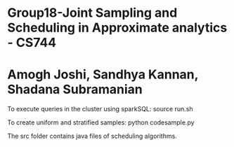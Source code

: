 # Group18-Joint Sampling and Scheduling in Approximate analytics - CS744
# Amogh Joshi, Sandhya Kannan, Shadana Subramanian
To execute queries in the cluster using sparkSQL:
  source run.sh
  
To create uniform and stratified samples:
  python codesample.py
  
The src folder contains java files of scheduling algorithms.
  
